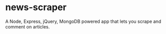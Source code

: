 # news-scraper
A Node, Express, jQuery, MongoDB powered app that lets you scrape and comment on articles.
